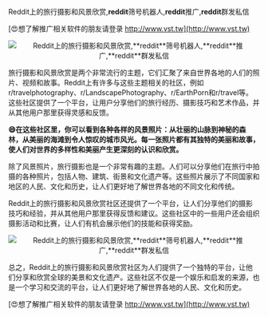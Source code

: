 Reddit上的旅行摄影和风景欣赏,**reddit**筛号机器人,**reddit**推广,**reddit**群发私信

[😍想了解推广相关软件的朋友请登录 http://www.vst.tw](http://www.vst.tw)

 <center><img src="https://vst.tw/MP4/tuiguang/png/8.png" alt="Reddit上的旅行摄影和风景欣赏,**reddit**筛号机器人,**reddit**推广,**reddit**群发私信"></center>

旅行摄影和风景欣赏是两个非常流行的主题，它们汇聚了来自世界各地的人们的照片、视频和故事。Reddit上有许多与这些主题相关的社区，例如r/travelphotography、r/LandscapePhotography、r/EarthPorn和r/travel等。这些社区提供了一个平台，让用户分享他们的旅行经历、摄影技巧和艺术作品，并从其他用户那里获得灵感和反馈。

**😄在这些社区里，你可以看到各种各样的风景照片：从壮丽的山脉到神秘的森林，从美丽的海滩到令人惊叹的城市风光。每一张照片都有其独特的美丽和故事，使人们对世界的多样性和美丽产生更深刻的认识和欣赏。**

除了风景照片，旅行摄影也是一个非常有趣的主题。人们可以分享他们在旅行中拍摄的各种照片，包括人物、建筑、街景和文化遗产等。这些照片展示了不同国家和地区的人民、文化和历史，让人们更好地了解世界各地的不同文化和传统。

Reddit上的旅行摄影和风景欣赏社区还提供了一个平台，让人们分享他们的摄影技巧和经验，并从其他用户那里获得反馈和建议。这些社区中的一些用户还会组织摄影活动和比赛，让人们有机会展示他们的技能和获得奖励。

 <center><img src="https://vst.tw/MP4/tuiguang/png/8.png" alt="Reddit上的旅行摄影和风景欣赏,**reddit**筛号机器人,**reddit**推广,**reddit**群发私信"></center>

总之，Reddit上的旅行摄影和风景欣赏社区为人们提供了一个独特的平台，让他们分享和欣赏全球的美景和文化遗产。这些社区不仅是一个娱乐和启发的来源，也是一个学习和交流的平台，让人们更好地了解世界各地的人民、文化和历史。

[😍想了解推广相关软件的朋友请登录 http://www.vst.tw](http://www.vst.tw)



